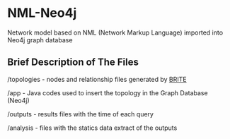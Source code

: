 # NML-Neo4j

Network model based on NML (Network Markup Language) imported into Neo4j graph database

## Brief Description of The Files
/topologies - nodes and relationship files generated by [BRITE](http://www.cs.bu.edu/brite/ "Topology Generator")

/app - Java codes used to insert the topology in the Graph Database (Neo4j) 

/outputs - results files with the time of each query

/analysis - files with the statics data extract of the outputs
